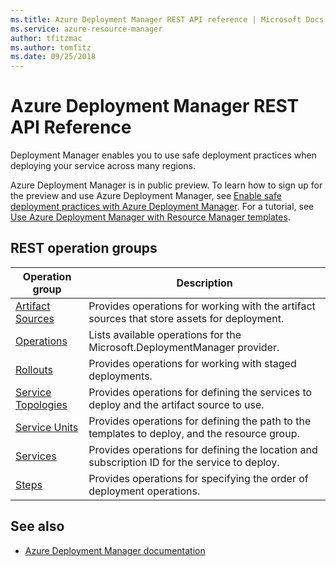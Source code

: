 ```yaml
---
ms.title: Azure Deployment Manager REST API reference | Microsoft Docs
ms.service: azure-resource-manager
author: tfitzmac
ms.author: tomfitz
ms.date: 09/25/2018
---
```


# Azure Deployment Manager REST API Reference

Deployment Manager enables you to use safe deployment practices when deploying your service across many regions.

Azure Deployment Manager is in public preview. To learn how to sign up for the preview and use Azure Deployment Manager, see [Enable safe deployment practices with Azure Deployment Manager](/azure/azure-resource-manager/deployment-manager-overview/). For a tutorial, see [Use Azure Deployment Manager with Resource Manager templates](/azure/azure-resource-manager/deployment-manager-tutorial/).

## REST operation groups



| Operation group               | Description                                                                             |
|-------------------------------|-----------------------------------------------------------------------------------------|
| [Artifact Sources](xref:management.azure.com.deploymentmanager.artifactsources) | Provides operations for working with the artifact sources that store assets for deployment. |
| [Operations](xref:management.azure.com.deploymentmanager.operations)  | Lists available operations for the Microsoft.DeploymentManager provider. |
| [Rollouts](xref:management.azure.com.deploymentmanager.rollouts)  | Provides operations for working with staged deployments. |
| [Service Topologies](xref:management.azure.com.deploymentmanager.servicetopologies)  | Provides operations for defining the services to deploy and the artifact source to use. |
| [Service Units](xref:management.azure.com.deploymentmanager.serviceunits) | Provides operations for defining the path to the templates to deploy, and the resource group. |
| [Services](xref:management.azure.com.deploymentmanager.services) | Provides operations for defining the location and subscription ID for the service to deploy. |
| [Steps](xref:management.azure.com.deploymentmanager.steps) | Provides operations for specifying the order of deployment operations. |

## See also

- [Azure Deployment Manager documentation](/azure/azure-resource-manager/deployment-manager-overview/)
